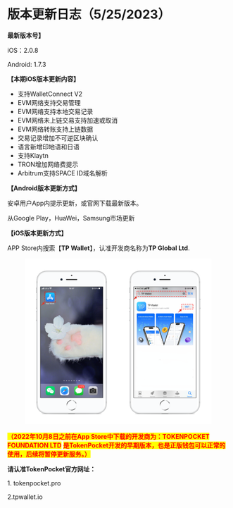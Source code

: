 # 版本更新日志（5/25/2023）

**最新版本号】**

iOS：2.0.8

Android: 1.7.3&#x20;



**【本期iOS版本更新内容】**

* 支持WalletConnect V2
* EVM网络支持交易管理
* EVM网络支持本地交易记录
* EVM网络未上链交易支持加速或取消
* EVM网络转账支持上链数据
* 交易记录增加不可逆区块确认
* 语言新增印地语和日语
* 支持Klaytn
* TRON增加网络费提示
* Arbitrum支持SPACE ID域名解析



**【Android版本更新方式】**

安卓用户App内提示更新，或官网下载最新版本。

从Google Play，HuaWei，Samsung市场更新



**【iOS版本更新方式】**&#x20;

APP Store内搜索【**TP Wallet**】，认准开发商名称为**TP Global Ltd**.&#x20;

<figure><img src="../../.gitbook/assets/image (29).png" alt=""><figcaption></figcaption></figure>

<mark style="color:red;">**（2022年10月8日之前在App Store中下载的开发商为：TOKENPOCKET FOUNDATION LTD**</mark> <mark style="color:red;">**是TokenPocket开发的早期版本，也是正版钱包可以正常的使用，后续将暂停更新服务。）**</mark>

**请认准TokenPocket官方网址：**

1\. tokenpocket.pro&#x20;

2.tpwallet.io
